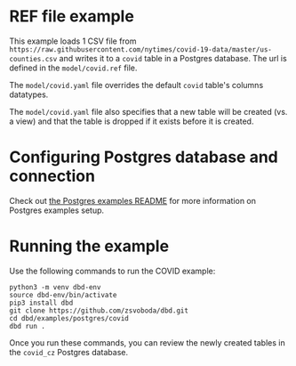 # REF file example
This example loads 1 CSV file from `https://raw.githubusercontent.com/nytimes/covid-19-data/master/us-counties.csv` 
and writes it to a `covid` table in a Postgres database. The url is defined in the `model/covid.ref` file.

The `model/covid.yaml` file overrides the default `covid` table's columns datatypes.  

The `model/covid.yaml` file also specifies that a new table will be created (vs. a view) and that
the table is dropped if it exists before it is created.

# Configuring Postgres database and connection
Check out [the Postgres examples README](../README.md) for more information on Postgres examples setup. 

# Running the example
Use the following commands to run the COVID example:

```shell
python3 -m venv dbd-env
source dbd-env/bin/activate
pip3 install dbd
git clone https://github.com/zsvoboda/dbd.git
cd dbd/examples/postgres/covid
dbd run . 
```

Once you run these commands, you can review the newly created tables in the `covid_cz` Postgres database.
